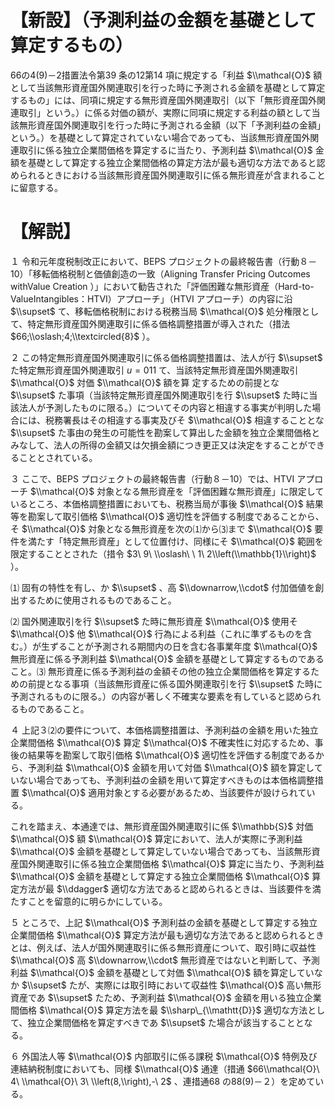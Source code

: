 # 【新設】（予測利益の金額を基礎として算定するもの）

66の4(9)－2措置法令第39 条の12第14 項に規定する「利益 $\\mathcal{O}$ 額として当該無形資産国外関連取引を行った時に予測される金額を基礎として算定するもの」には、同項に規定する無形資産国外関連取引（以下「無形資産国外関連取引」という。）に係る対価の額が、実際に同項に規定する利益の額として当該無形資産国外関連取引を行った時に予測される金額（以下「予測利益の金額」という。）を基礎として算定されていない場合であっても、当該無形資産国外関連取引に係る独立企業間価格を算定するに当たり、予測利益 $\\mathcal{O}$ 金額を基礎として算定する独立企業間価格の算定方法が最も適切な方法であると認められるときにおける当該無形資産国外関連取引に係る無形資産が含まれることに留意する。

# 【解説】

１ 令和元年度税制改正において、BEPS プロジェクトの最終報告書（行動８－10）「移転価格税制と価値創造の一致（Aligning Transfer Pricing Outcomes withValue Creation ）」において勧告された「評価困難な無形資産（Hard-to-ValueIntangibles：HTVI）アプローチ」（HTVI アプローチ）の内容に沿 $\\supset$ て、移転価格税制における税務当局 $\\mathcal{O}$ 処分権限として、特定無形資産国外関連取引に係る価格調整措置が導入された（措法 $66;\\oslash;4;\\textcircled{8}$ ）。

２ この特定無形資産国外関連取引に係る価格調整措置は、法人が行 $\\supset$ た特定無形資産国外関連取引 $u=011$ て、当該特定無形資産国外関連取引 $\\mathcal{O}$ 対価 $\\mathcal{O}$ 額を算 定するための前提とな $\\supset$ た事項（当該特定無形資産国外関連取引を行 $\\supset$ た時に当該法人が予測したものに限る。）についてその内容と相違する事実が判明した場合には、税務署長はその相違する事実及びそ $\\mathcal{O}$ 相違することとな $\\supset$ た事由の発生の可能性を勘案して算出した金額を独立企業間価格とみなして、法人の所得の金額又は欠損金額につき更正又は決定をすることができることとされている。

３ ここで、BEPS プロジェクトの最終報告書（行動８－10）では、HTVI アプローチ $\\mathcal{O}$ 対象となる無形資産を「評価困難な無形資産」に限定しているところ、本価格調整措置においても、税務当局が事後 $\\mathcal{O}$ 結果等を勘案して取引価格 $\\mathcal{O}$ 適切性を評価する制度であることから、そ $\\mathcal{O}$ 対象となる無形資産を次の⑴から⑶まで $\\mathcal{O}$ 要件を満たす「特定無形資産」として位置付け、同様にそ $\\mathcal{O}$ 範囲を限定することとされた（措令 $3\ 9\ \\oslash\ \ 1\ 2\\left(\\mathbb{1}\\right)$ ）。

⑴ 固有の特性を有し、か $\\supset$ 、高 $\\downarrow,\\cdot$ 付加価値を創出するために使用されるものであること。

⑵ 国外関連取引を行 $\\supset$ た時に無形資産 $\\mathcal{O}$ 使用そ $\\mathcal{O}$ 他 $\\mathcal{O}$ 行為による利益（これに準ずるものを含む。）が生ずることが予測される期間内の日を含む各事業年度 $\\mathcal{O}$ 無形資産に係る予測利益 $\\mathcal{O}$ 金額を基礎として算定するものであること。⑶ 無形資産に係る予測利益の金額その他の独立企業間価格を算定するための前提となる事項（当該無形資産に係る国外関連取引を行 $\\supset$ た時に予測されるものに限る。）の内容が著しく不確実な要素を有していると認められるものであること。

４ 上記３⑵の要件について、本価格調整措置は、予測利益の金額を用いた独立企業間価格 $\\mathcal{O}$ 算定 $\\mathcal{O}$ 不確実性に対応するため、事後の結果等を勘案して取引価格 $\\mathcal{O}$ 適切性を評価する制度であるから、予測利益 $\\mathcal{O}$ 金額を用いて対価 $\\mathcal{O}$ 額を算定していない場合であっても、予測利益の金額を用いて算定すべきものは本価格調整措置 $\\mathcal{O}$ 適用対象とする必要があるため、当該要件が設けられている。

これを踏まえ、本通達では、無形資産国外関連取引に係 $\\mathbb{S}$ 対価 $\\mathcal{O}$ 額 $\\mathcal{O}$ 算定において、法人が実際に予測利益 $\\mathcal{O}$ 金額を基礎として算定していない場合であっても、当該無形資産国外関連取引に係る独立企業間価格 $\\mathcal{O}$ 算定に当たり、予測利益 $\\mathcal{O}$ 金額を基礎として算定する独立企業間価格 $\\mathcal{O}$ 算定方法が最 $\\ddagger$ 適切な方法であると認められるときは、当該要件を満たすことを留意的に明らかにしている。

５ ところで、上記 $\\mathcal{O}$ 予測利益の金額を基礎として算定する独立企業間価格 $\\mathcal{O}$ 算定方法が最も適切な方法であると認められるときとは、例えば、法人が国外関連取引に係る無形資産について、取引時に収益性 $\\mathcal{O}$ 高 $\\downarrow,\\cdot$ 無形資産ではないと判断して、予測利益 $\\mathcal{O}$ 金額を基礎として対価 $\\mathcal{O}$ 額を算定していなか $\\supset$ たが、実際には取引時において収益性 $\\mathcal{O}$ 高い無形資産であ $\\supset$ たため、予測利益 $\\mathcal{O}$ 金額を用いる独立企業間価格 $\\mathcal{O}$ 算定方法を最 $\\sharp\_{\\mathtt{D}}$ 適切な方法として、独立企業間価格を算定すべきであ $\\supset$ た場合が該当することとなる。

６ 外国法人等 $\\mathcal{O}$ 内部取引に係る課税 $\\mathcal{O}$ 特例及び連結納税制度においても、同様 $\\mathcal{O}$ 通達（措通 $66\\mathcal{O}\ 4\ \\mathcal{O}\ 3\ \\left(8,\\right),-\ 2$ 、連措通68 の88(9)－２）を定めている。